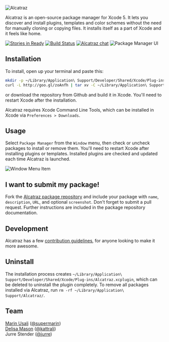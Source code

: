 ![Alcatraz](http://alcatraz.io/images/header@2x.png)

Alcatraz is an open-source package manager for Xcode 5. It lets you discover and install plugins, templates and color schemes without the need for manually cloning or copying files. It installs itself as a part of Xcode and it feels like home.

[![Stories in Ready](https://badge.waffle.io/supermarin/Alcatraz.png?label=ready)](https://waffle.io/supermarin/Alcatraz)
[![Build Status](https://travis-ci.org/supermarin/Alcatraz.png?branch=master)](https://travis-ci.org/supermarin/Alcatraz)
[![Alcatraz chat](https://badges.gitter.im/supermarin/alcatraz.png)](https://gitter.im/supermarin/alcatraz)
![Package Manager UI](http://alcatraz.io/images/screenshot@2x.png)

## Installation

To install, open up your terminal and paste this:

``` bash
mkdir -p ~/Library/Application\ Support/Developer/Shared/Xcode/Plug-ins;
curl -L http://goo.gl/zoAnfh | tar xv -C ~/Library/Application\ Support/Developer/Shared/Xcode/Plug-ins -
```
or download the repository from Github and build it in Xcode. You'll need to restart Xcode after the installation.

Alcatraz requires Xcode Command Line Tools, which can be installed in Xcode via `Preferences > Downloads`.

## Usage

Select `Package Manager` from the `Window` menu, then check or uncheck packages to install or remove them. You'll need to restart Xcode after installing plugins or templates. Installed plugins are checked and updated each time Alcatraz is launched.

![Window Menu Item](http://alcatraz.io/images/menu@2x.png)

## I want to submit my package!

Fork the [Alcatraz package repository](https://github.com/supermarin/alcatraz-packages) and include your package with `name`, `description`, `URL`, and optional `screenshot`. Don't forget to submit a pull request. Further instructions are included in the package repository documentation.

## Development

Alcatraz has a few [contribution guidelines](https://github.com/supermarin/Alcatraz/blob/master/CONTRIBUTING.md), for anyone looking to make it more awesome.

## Uninstall

The installation process creates `~/Library/Application\ Support/Developer/Shared/Xcode/Plug-ins/Alcatraz.xcplugin`, which can be deleted to uninstall the plugin completely. To remove all packages installed via Alcatraz, run `rm -rf ~/Library/Application\ Support/Alcatraz/`.

## Team

[Marin Usalj](http://supermar.in) ([@supermarin](https://github.com/supermarin))<br>
[Delisa Mason](http://delisa.me) ([@kattrali](https://github.com/kattrali))<br>
Jurre Stender ([@jurre](https://github.com/jurre))<br>
